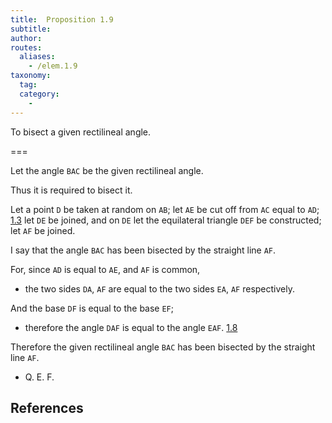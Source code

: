```yaml
---
title:  Proposition 1.9
subtitle: 
author:
routes:
  aliases:
    - /elem.1.9
taxonomy:
  tag:
  category:
    - 
---
```


To bisect a given rectilineal angle.

===

Let the angle `BAC` be the given rectilineal angle.

Thus it is required to bisect it.

Let a point `D` be taken at random on `AB`; let `AE` be cut off from `AC` equal to `AD`; [1.3] let `DE` be joined, and on `DE` let the equilateral triangle `DEF` be constructed; let `AF` be joined. 

I say that the angle `BAC` has been bisected by the straight line `AF`.

For, since `AD` is equal to `AE`, and `AF` is common, 

- the two sides `DA`, `AF` are equal to the two sides `EA`, `AF` respectively.

And the base `DF` is equal to the base `EF`; 

- therefore the angle `DAF` is equal to the angle `EAF`. [1.8]

Therefore the given rectilineal angle `BAC` has been bisected by the straight line `AF`.

- Q. E. F.

## References

[1.3]: /elem.1.3 "Book 1 - Proposition 3"
[1.8]: /elem.1.8 "Book 1 - Proposition 8"


